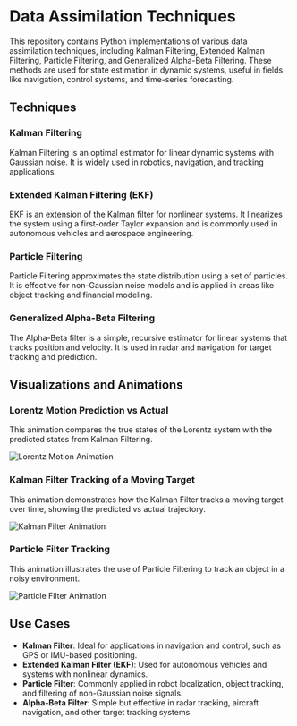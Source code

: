 # Data Assimilation Techniques

This repository contains Python implementations of various data assimilation techniques, including Kalman Filtering, Extended Kalman Filtering, Particle Filtering, and Generalized Alpha-Beta Filtering. These methods are used for state estimation in dynamic systems, useful in fields like navigation, control systems, and time-series forecasting.

## Techniques

### Kalman Filtering
Kalman Filtering is an optimal estimator for linear dynamic systems with Gaussian noise. It is widely used in robotics, navigation, and tracking applications.

### Extended Kalman Filtering (EKF)
EKF is an extension of the Kalman filter for nonlinear systems. It linearizes the system using a first-order Taylor expansion and is commonly used in autonomous vehicles and aerospace engineering.

### Particle Filtering
Particle Filtering approximates the state distribution using a set of particles. It is effective for non-Gaussian noise models and is applied in areas like object tracking and financial modeling.

### Generalized Alpha-Beta Filtering
The Alpha-Beta filter is a simple, recursive estimator for linear systems that tracks position and velocity. It is used in radar and navigation for target tracking and prediction.

## Visualizations and Animations

### Lorentz Motion Prediction vs Actual
This animation compares the true states of the Lorentz system with the predicted states from Kalman Filtering.

![Lorentz Motion Animation](images/lorentzmotion_truevspredicted_animation.gif)

### Kalman Filter Tracking of a Moving Target
This animation demonstrates how the Kalman Filter tracks a moving target over time, showing the predicted vs actual trajectory.

![Kalman Filter Animation](images/kalman_filter_tracking_animation.gif)

### Particle Filter Tracking
This animation illustrates the use of Particle Filtering to track an object in a noisy environment.

![Particle Filter Animation](images/particle_filter_tracking_animation.gif)

## Use Cases

- **Kalman Filter**: Ideal for applications in navigation and control, such as GPS or IMU-based positioning.
- **Extended Kalman Filter (EKF)**: Used for autonomous vehicles and systems with nonlinear dynamics.
- **Particle Filter**: Commonly applied in robot localization, object tracking, and filtering of non-Gaussian noise signals.
- **Alpha-Beta Filter**: Simple but effective in radar tracking, aircraft navigation, and other target tracking systems.

